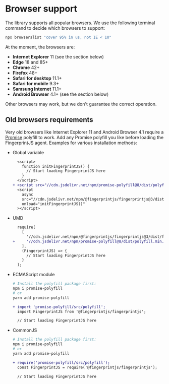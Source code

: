 # Browser support

The library supports all popular browsers.
We use the following terminal command to decide which browsers to support:

```bash
npx browserslist "cover 95% in us, not IE < 10"
```

At the moment, the browsers are:

- **Internet Explorer** 11 (see the section below)
- **Edge** 18 and 85+
- **Chrome** 42+
- **Firefox** 48+
- **Safari for desktop** 11.1+
- **Safari for mobile** 9.3+
- **Samsung Internet** 11.1+
- **Android Browser** 4.1+ (see the section below)

Other browsers may work, but we don't guarantee the correct operation.

## Old browsers requirements

Very old browsers like Internet Explorer 11 and Android Browser 4.1
require a [Promise](https://developer.mozilla.org/en-US/docs/Web/JavaScript/Reference/Global_Objects/Promise) polyfill to work.
Add any Promise polyfill you like before loading the FingerprintJS agent.
Examples for various installation methods:

- Global variable
    ```diff
      <script>
        function initFingerprintJS() {
          // Start loading FingerprintJS here
        }
      </script>
    + <script src="//cdn.jsdelivr.net/npm/promise-polyfill@8/dist/polyfill.min.js"></script>
      <script
        async
        src="//cdn.jsdelivr.net/npm/@fingerprintjs/fingerprintjs@3/dist/fp.min.js"
        onload="initFingerprintJS()"
      ></script>
    ```
- UMD
    ```diff
      require(
        [
          '//cdn.jsdelivr.net/npm/@fingerprintjs/fingerprintjs@3/dist/fp.umd.min.js',
    +     '//cdn.jsdelivr.net/npm/promise-polyfill@8/dist/polyfill.min.js',
        ],
        (FingerprintJS) => {
          // Start loading FingerprintJS here
        }
      );
    ```
- ECMAScript module
    ```bash
    # Install the polyfill package first:
    npm i promise-polyfill
    # or
    yarn add promise-polyfill
    ```

    ```diff
    + import 'promise-polyfill/src/polyfill';
      import FingerprintJS from '@fingerprintjs/fingerprintjs';

      // Start loading FingerprintJS here
    ```
- CommonJS
    ```bash
    # Install the polyfill package first:
    npm i promise-polyfill
    # or
    yarn add promise-polyfill
    ```

    ```diff
    + require('promise-polyfill/src/polyfill');
      const FingerprintJS = require('@fingerprintjs/fingerprintjs');

      // Start loading FingerprintJS here
    ```
